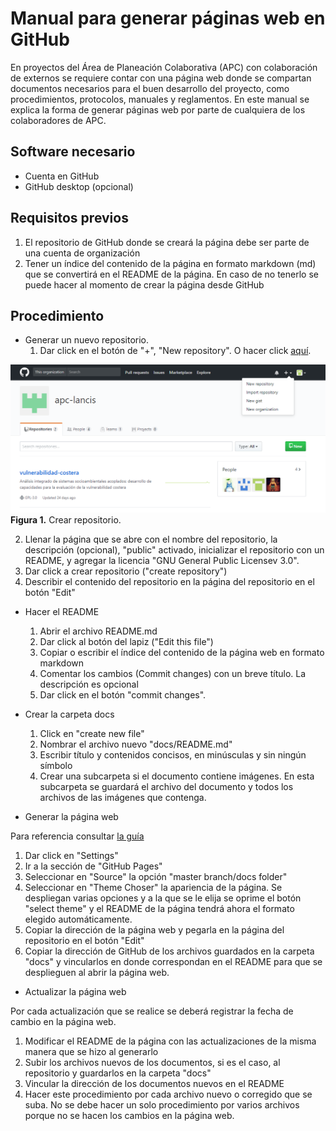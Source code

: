 # Manual para generar páginas web en GitHub

En proyectos del Área de Planeación Colaborativa (APC) con colaboración de externos se requiere contar con una página web donde se compartan documentos necesarios para el buen desarrollo del proyecto, como procedimientos, protocolos, manuales y reglamentos. En este manual se explica la forma de generar páginas web por parte de cualquiera de los colaboradores de APC.

## Software necesario

* Cuenta en GitHub
* GitHub desktop (opcional)

## Requisitos previos

1. El repositorio de GitHub donde se creará la página debe ser parte de una cuenta de organización
2. Tener un índice del contenido de la página en formato markdown (md) que se convertirá en el README de la página. En caso de no tenerlo se puede hacer al momento de crear la página desde GitHub

## Procedimiento

* Generar un nuevo repositorio.
  1. Dar click en el botón de "+", "New repository". O hacer click [aquí](https://github.com/new).


![Crear repositorio](repo_1.PNG)
<br>
**Figura 1.** Crear repositorio.

  2. Llenar la página que se abre con el nombre del repositorio, la descripción (opcional), "public" activado, inicializar el repositorio con un README, y agregar la licencia "GNU General Public Licensev 3.0".
  3. Dar click a crear repositorio ("create repository")
  4. Describir el contenido del repositorio en la página del repositorio en el botón "Edit"

* Hacer el README
  1. Abrir el archivo README.md
  2. Dar click al botón del lapiz ("Edit this file")
  3. Copiar o escribir el índice del contenido de la página web en formato markdown
  4. Comentar los cambios (Commit changes) con un breve título. La descripción es opcional
  5. Dar click en el botón "commit changes".

* Crear la carpeta docs
  1. Click en "create new file"
  2. Nombrar el archivo nuevo "docs/README.md"
  3. Escribir título y contenidos concisos, en minúsculas y sin ningún símbolo
  4. Crear una subcarpeta si el documento contiene imágenes. En esta subcarpeta se guardará el archivo del documento y todos los archivos de las imágenes que contenga.


* Generar la página web

Para referencia consultar [la guía](https://pages.github.com/)

  1. Dar click en "Settings"
  2. Ir a la sección de "GitHub Pages"
  3. Seleccionar en "Source" la opción "master branch/docs folder"
  4. Seleccionar en "Theme Choser" la apariencia de la página. Se despliegan varias opciones y a la que se le elija se oprime el botón "select theme" y el README de la página tendrá ahora el formato elegido automáticamente.
  5. Copiar la dirección de la página web y pegarla en la página del repositorio en el botón "Edit"
  6. Copiar la dirección de GitHub de los archivos guardados en la carpeta "docs" y vincularlos en donde correspondan en el README para que se desplieguen al abrir la página web.


* Actualizar la página web

Por cada actualización que se realice se deberá registrar la fecha de cambio en la página web.

  1. Modificar el README de la página con las actualizaciones de la misma manera que se hizo al generarlo
  2. Subir los archivos nuevos de los documentos, si es el caso, al repositorio y guardarlos en la carpeta "docs"
  3. Vincular la dirección de los documentos nuevos en el README 
  4. Hacer este procedimiento por cada archivo nuevo o corregido que se suba. No se debe hacer un solo procedimiento por varios archivos porque no se hacen los cambios en la página web.
